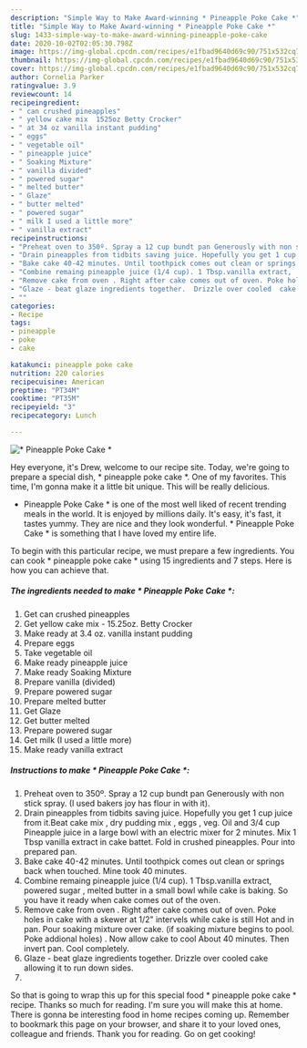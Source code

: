 ```yaml
---
description: "Simple Way to Make Award-winning * Pineapple Poke Cake *"
title: "Simple Way to Make Award-winning * Pineapple Poke Cake *"
slug: 1433-simple-way-to-make-award-winning-pineapple-poke-cake
date: 2020-10-02T02:05:30.798Z
image: https://img-global.cpcdn.com/recipes/e1fbad9640d69c90/751x532cq70/pineapple-poke-cake-recipe-main-photo.jpg
thumbnail: https://img-global.cpcdn.com/recipes/e1fbad9640d69c90/751x532cq70/pineapple-poke-cake-recipe-main-photo.jpg
cover: https://img-global.cpcdn.com/recipes/e1fbad9640d69c90/751x532cq70/pineapple-poke-cake-recipe-main-photo.jpg
author: Cornelia Parker
ratingvalue: 3.9
reviewcount: 14
recipeingredient:
- " can crushed pineapples"
- " yellow cake mix  1525oz Betty Crocker"
- " at 34 oz vanilla instant pudding"
- " eggs"
- " vegetable oil"
- " pineapple juice"
- " Soaking Mixture"
- " vanilla divided"
- " powered sugar"
- " melted butter"
- " Glaze"
- " butter melted"
- " powered sugar"
- " milk I used a little more"
- " vanilla extract"
recipeinstructions:
- "Preheat oven to 350º. Spray a 12 cup bundt pan Generously with non stick spray. (I used bakers joy has flour in with it)."
- "Drain pineapples from tidbits saving juice. Hopefully you get 1 cup juice from it.Beat cake mix , dry pudding mix , eggs , veg. Oil and  3/4 cup Pineapple juice in a large bowl with an electric mixer for 2 minutes.  Mix 1 Tbsp vanilla extract in cake battet. Fold in crushed pineapples. Pour into prepared pan."
- "Bake cake 40-42 minutes. Until toothpick comes out clean or springs back when touched. Mine took 40 minutes."
- "Combine remaing pineapple juice (1/4 cup). 1 Tbsp.vanilla extract,  powered sugar , melted butter in a small bowl while cake is baking. So you have it ready when cake comes out of the oven."
- "Remove cake from oven . Right after cake comes out of oven. Poke holes in cake with a  skewer at 1/2&#34; intervels while cake is still Hot and in pan. Pour soaking mixture over cake.  (if soaking mixture begins to pool. Poke addional holes) . Now allow cake to cool About 40 minutes. Then invert pan. Cool completely."
- "Glaze - beat glaze ingredients together.  Drizzle over cooled  cake allowing it to run down sides."
- ""
categories:
- Recipe
tags:
- pineapple
- poke
- cake

katakunci: pineapple poke cake 
nutrition: 220 calories
recipecuisine: American
preptime: "PT34M"
cooktime: "PT35M"
recipeyield: "3"
recipecategory: Lunch

---
```



![* Pineapple Poke Cake *](https://img-global.cpcdn.com/recipes/e1fbad9640d69c90/751x532cq70/pineapple-poke-cake-recipe-main-photo.jpg)

Hey everyone, it's Drew, welcome to our recipe site. Today, we're going to prepare a special dish, * pineapple poke cake *. One of my favorites. This time, I'm gonna make it a little bit unique. This will be really delicious.



* Pineapple Poke Cake * is one of the most well liked of recent trending meals in the world. It is enjoyed by millions daily. It's easy, it's fast, it tastes yummy. They are nice and they look wonderful. * Pineapple Poke Cake * is something that I have loved my entire life.


To begin with this particular recipe, we must prepare a few ingredients. You can cook * pineapple poke cake * using 15 ingredients and 7 steps. Here is how you can achieve that.

<!--inarticleads1-->

##### The ingredients needed to make * Pineapple Poke Cake *:

1. Get  can crushed pineapples
1. Get  yellow cake mix - 15.25oz. Betty Crocker
1. Make ready  at 3.4 oz. vanilla instant pudding
1. Prepare  eggs
1. Take  vegetable oil
1. Make ready  pineapple juice
1. Make ready  Soaking Mixture
1. Prepare  vanilla (divided)
1. Prepare  powered sugar
1. Prepare  melted butter
1. Get  Glaze
1. Get  butter melted
1. Prepare  powered sugar
1. Get  milk (I used a little more)
1. Make ready  vanilla extract




<!--inarticleads2-->

##### Instructions to make * Pineapple Poke Cake *:

1. Preheat oven to 350º. Spray a 12 cup bundt pan Generously with non stick spray. (I used bakers joy has flour in with it).
1. Drain pineapples from tidbits saving juice. Hopefully you get 1 cup juice from it.Beat cake mix , dry pudding mix , eggs , veg. Oil and  3/4 cup Pineapple juice in a large bowl with an electric mixer for 2 minutes.  Mix 1 Tbsp vanilla extract in cake battet. Fold in crushed pineapples. Pour into prepared pan.
1. Bake cake 40-42 minutes. Until toothpick comes out clean or springs back when touched. Mine took 40 minutes.
1. Combine remaing pineapple juice (1/4 cup). 1 Tbsp.vanilla extract,  powered sugar , melted butter in a small bowl while cake is baking. So you have it ready when cake comes out of the oven.
1. Remove cake from oven . Right after cake comes out of oven. Poke holes in cake with a  skewer at 1/2&#34; intervels while cake is still Hot and in pan. Pour soaking mixture over cake.  (if soaking mixture begins to pool. Poke addional holes) . Now allow cake to cool About 40 minutes. Then invert pan. Cool completely.
1. Glaze - beat glaze ingredients together.  Drizzle over cooled  cake allowing it to run down sides.
1. 




So that is going to wrap this up for this special food * pineapple poke cake * recipe. Thanks so much for reading. I'm sure you will make this at home. There is gonna be interesting food in home recipes coming up. Remember to bookmark this page on your browser, and share it to your loved ones, colleague and friends. Thank you for reading. Go on get cooking!
